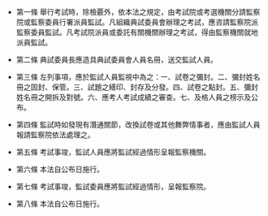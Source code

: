 * 第一條 舉行考試時，除檢覈外，依本法之規定，由考試院或考選機關分請監察院或監察委員行署派員監試。凡組織典試委員會辦理之考試，應咨請監察院派監察委員監試。凡考試院派員或委託有關機關辦理之考試，得由監察機關就地派員監試。

* 第二條 典試委員長應造具典試委員會人員名冊，送交監試人員。

* 第三條 左列事項，應於監試人員監視中為之：一、試卷之彌封。二、彌封姓名冊之固封、保管。三、試題之繕印、封存及分發。四、試卷之點封。五、彌封姓名冊之開拆及對號。六、應考人考試成績之審查。七、及格人員之榜示及公布。

* 第四條 監試時如發現有潛通關節，改換試卷或其他舞弊情事者，應由監試人員報請監察院依法處理之。

* 第五條 考試事竣，監試人員應將監試經過情形呈報監察機關。

* 第六條 本法自公布日施行。

* 第七條 考試事竣，監試委員應將監試經過情形，呈報監察院。

* 第八條 本法自公布日施行。

